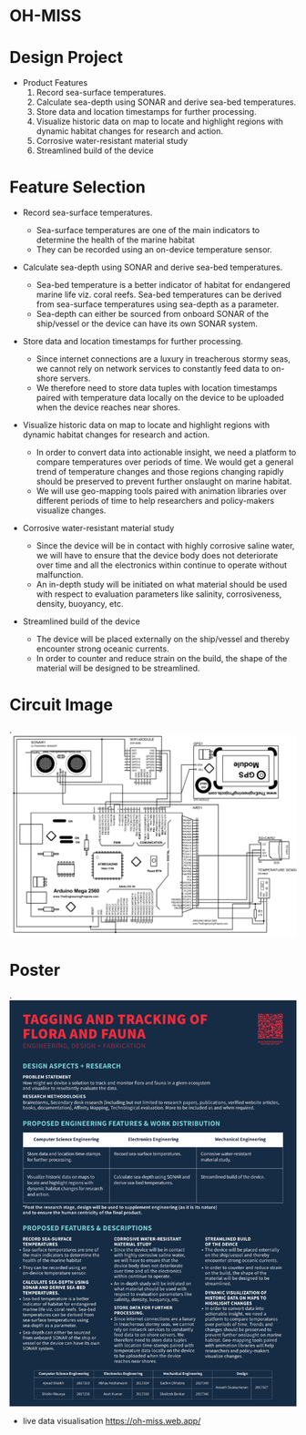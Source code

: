 # OH-MISS

# Design Project

* Product Features
    1. Record sea-surface temperatures.
    2. Calculate sea-depth using SONAR and derive sea-bed temperatures.
    3. Store data and location timestamps for further processing.
    4. Visualize historic data on map to locate and highlight regions with dynamic habitat changes for research and action.
    5. Corrosive water-resistant material study
    6. Streamlined build of the device
# Feature Selection 
  
* Record sea-surface temperatures.

  * Sea-surface temperatures are one of the main indicators to determine the health of the marine habitat
  * They can be recorded using an on-device temperature sensor.


* Calculate sea-depth using SONAR and derive sea-bed temperatures.
    * Sea-bed temperature is a better indicator of habitat for endangered marine life viz. coral reefs. Sea-bed temperatures can be derived from sea-surface temperatures using sea-depth as a parameter.
    * Sea-depth can either be sourced from onboard SONAR of the ship/vessel or the device can have its own SONAR system.


* Store data and location timestamps for further processing.
    * Since internet connections are a luxury in treacherous stormy seas, we cannot rely on network services to constantly feed data to on-shore servers. 
    * We therefore need to store data tuples with location timestamps paired with temperature data locally on the device to be uploaded when the device reaches near shores.


* Visualize historic data on map to locate and highlight regions with dynamic habitat changes for research and action.
    * In order to convert data into actionable insight, we need a platform to compare temperatures over periods of time. We would get a general trend of temperature changes and those regions changing rapidly should be preserved to prevent further onslaught on marine habitat.
    * We will use geo-mapping tools paired with animation libraries over different periods of time to help researchers and policy-makers visualize changes.


* Corrosive water-resistant material study
    * Since the device will be in contact with highly corrosive saline water, we will have to ensure that the device body does not deteriorate over time and all the electronics within continue to operate without malfunction.
    * An in-depth study will be initiated on what material should be used with respect to evaluation parameters like salinity, corrosiveness, density, buoyancy, etc.


* Streamlined build of the device
    * The device will be placed externally on the ship/vessel and thereby encounter strong oceanic currents. 
    * In order to counter and reduce strain on the build, the shape of the material will be designed to be streamlined. 


# Circuit Image

.
    <img src="images/circuit.jpg" width="600">

# Poster 
.
    <img src="images/poster.jpg" width="600">


* live data visualisation
  https://oh-miss.web.app/

